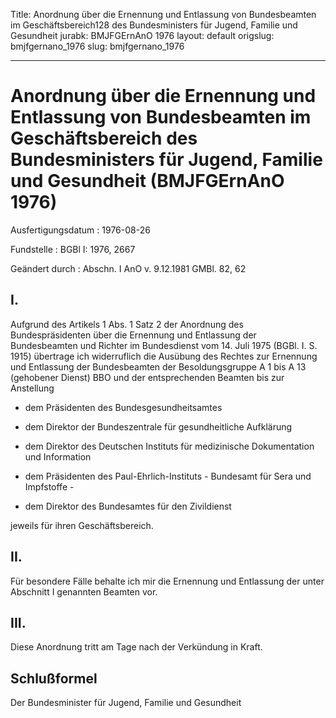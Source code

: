 Title: Anordnung über die Ernennung und Entlassung von Bundesbeamten im Geschäftsbereich128
  des Bundesministers für Jugend, Familie und Gesundheit
jurabk: BMJFGErnAnO 1976
layout: default
origslug: bmjfgernano_1976
slug: bmjfgernano_1976

---

# Anordnung über die Ernennung und Entlassung von Bundesbeamten im Geschäftsbereich des Bundesministers für Jugend, Familie und Gesundheit (BMJFGErnAnO 1976)

Ausfertigungsdatum
:   1976-08-26

Fundstelle
:   BGBl I: 1976, 2667

Geändert durch
:   Abschn. I AnO v. 9.12.1981 GMBl. 82, 62


## I.

Aufgrund des Artikels 1 Abs. 1 Satz 2 der Anordnung des
Bundespräsidenten über die Ernennung und Entlassung der Bundesbeamten
und Richter im Bundesdienst vom 14. Juli 1975 (BGBl. I. S. 1915)
übertrage ich widerruflich die Ausübung des Rechtes zur Ernennung und
Entlassung der Bundesbeamten der Besoldungsgruppe A 1 bis A 13
(gehobener Dienst) BBO und der entsprechenden Beamten bis zur
Anstellung

-   dem Präsidenten des Bundesgesundheitsamtes


-   dem Direktor der Bundeszentrale für gesundheitliche Aufklärung


-   dem Direktor des Deutschen Instituts für medizinische Dokumentation
    und Information


-   dem Präsidenten des Paul-Ehrlich-Instituts - Bundesamt für Sera und
    Impfstoffe -


-   dem Direktor des Bundesamtes für den Zivildienst



jeweils für ihren Geschäftsbereich.


## II.

Für besondere Fälle behalte ich mir die Ernennung und Entlassung der
unter Abschnitt I genannten Beamten vor.


## III.

Diese Anordnung tritt am Tage nach der Verkündung in Kraft.


## Schlußformel

Der Bundesminister für Jugend, Familie und Gesundheit

